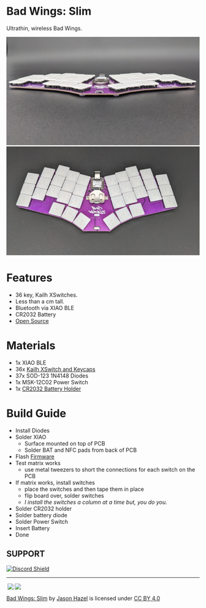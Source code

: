 # Bad Wings: Slim
Ultrathin, wireless Bad Wings.

![Bad Wings: Slim - side view](images/bad-wings-slim-side.jpg)
![Bad Wings: Slim - top view](images/bad-wings-slim-top.jpg)


# Features
* 36 key, Kailh XSwitches.
* Less than a cm tall.
* Bluetooth via XIAO BLE
* CR2032 Battery
* [Open Source](source/)

# Materials
* 1x XIAO BLE
* 36x [Kailh XSwitch and Keycaps](https://mkultra.click/kailh-x-switches-and-keycaps/)
* 37x SOD-123 1N4148 Diodes
* 1x MSK-12C02 Power Switch
* 1x [CR2032 Battery Holder](https://www.aliexpress.us/item/2251832843180857.html)

# Build Guide
* Install Diodes
* Solder XIAO
  * Surface mounted on top of PCB
  * Solder BAT and NFC pads from back of PCB
* Flash [Firmware](FIRMWARE.md)
* Test matrix works 
  * use metal tweezers to short the connections for each switch on the PCB
* If matrix works, install switches
  * place the switches and then tape them in place
  * flip board over, solder switches
  * _I install the switches a column at a time but, you do you._
* Solder CR2032 holder
* Solder battery diode
* Solder Power Switch
* Insert Battery
* Done

## SUPPORT
<a href='https://discord.gg/jP6hvgNN8r'>
<img src="https://discordapp.com/api/guilds/989552667330228374/widget.png?style=shield" alt="Discord Shield"/>
</a>


---
<img style="height:22px!important;margin-left:3px;vertical-align:text-bottom;" src="https://mirrors.creativecommons.org/presskit/icons/cc.svg?ref=chooser-v1"><img style="height:22px!important;margin-left:3px;vertical-align:text-bottom;" src="https://mirrors.creativecommons.org/presskit/icons/by.svg?ref=chooser-v1">

<p xmlns:cc="http://creativecommons.org/ns#" xmlns:dct="http://purl.org/dc/terms/"><a property="dct:title" rel="cc:attributionURL" href="https://github.com/jasonhazel/kurp">Bad Wings: Slim</a> by <a rel="cc:attributionURL dct:creator" property="cc:attributionName" href="https://github.com/jasonhazel">Jason Hazel</a> is licensed under <a href="http://creativecommons.org/licenses/by/4.0/?ref=chooser-v1" target="_blank" rel="license noopener noreferrer" style="display:inline-block;">CC BY 4.0</a></p>
